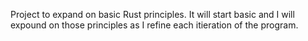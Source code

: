 Project to expand on basic Rust principles. It will start basic and I will 
expound on those principles as I refine each itieration of the program.
